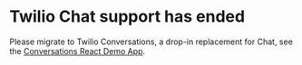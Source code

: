 # Twilio Chat support has ended

Please migrate to Twilio Conversations, a drop-in replacement for Chat, see the [Conversations React Demo App](https://github.com/twilio/twilio-conversations-demo-react).
